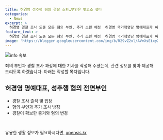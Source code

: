 ```yaml
---
title: 허경영 성추행 혐의 경찰 소환…부인은 맞고소 했다
categories:
  - News
excerpt: >
  허경영 경찰 조사 도중 모든 혐의 부인, 추가 소환 예정  허경영 국가혁명당 명예대표가 하늘궁 신도들의 성추행 혐의를 부인하며 경찰 조사를 받았다. 신도들은 허 대표를 상담을 핑계로 성추행하다고 고소했고, 경찰은 압수수색을 통해 추가 증거 확보하고 혐의를 준강제추행으로 변경 중이다. 허 대표는 1~2차례 추가 소환될 예정이며, 이에 대한 비공개 조사가 예상된다.
feature_text: >
  허경영 경찰 조사 도중 모든 혐의 부인, 추가 소환 예정  허경영 국가혁명당 명예대표가 하늘궁 신도들의 성추행 혐의를 부인하며 경찰 조사를 받았다. 신도들은 허 대표를 상담을 핑계로 성추행하다고 고소했고, 경찰은 압수수색을 통해 추가 증거 확보하고 혐의를 준강제추행으로 변경 중이다. 허 대표는 1~2차례 추가 소환될 예정이며, 이에 대한 비공개 조사가 예상된다.
image: 'https://blogger.googleusercontent.com/img/b/R29vZ2xl/AVvXsEixyZcFfHzMRdzZMjFBmAUKJYCLCGyLL1o632UiGVXcaFdKo_bkvkuCioo0uUKlGfBVcT3P84aROyZIXSBEx3Aw5nCQ3pTgDom1WDC4m8eifvWiAmWEEVb4x6G_l8C0QH225ldMjyaFvpxGEBGNO37VmDTDMHGhJPq73UglMfDca1-0aw/s1600/blogspot.png'
---
```


<p><img src="https://blogger.googleusercontent.com/img/b/R29vZ2xl/AVvXsEixyZcFfHzMRdzZMjFBmAUKJYCLCGyLL1o632UiGVXcaFdKo_bkvkuCioo0uUKlGfBVcT3P84aROyZIXSBEx3Aw5nCQ3pTgDom1WDC4m8eifvWiAmWEEVb4x6G_l8C0QH225ldMjyaFvpxGEBGNO37VmDTDMHGhJPq73UglMfDca1-0aw/s1600/blogspot.png" alt="info 속보" /></p>

<p>죄의 부인과 경찰 조사 과정에 대한 기사를 작성해 주셨는데, 관련 정보를 찾아 제공해 드리도록 하겠습니다. 아래는 작성할 목차입니다.</p>

<h2 data-ke-size="size26">허경영 명예대표, 성추행 혐의 전면부인</h2>

<ul>
    <li>경찰 조사 출석 및 입장</li>
    <li>혐의 부인과 추가 조사 방침</li>
    <li>경찰이 확보한 증거와 혐의 변경</li>
</ul>

<p data-ke-size="size16">&nbsp;</p>
유용한 생활 정보가 필요하시다면, <a href="https://opensis.kr" rel="dofollow">opensis.kr</a>


